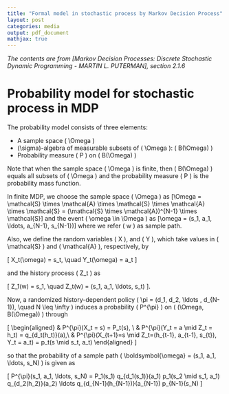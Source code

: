 ```yaml
---
title: "Formal model in stochastic process by Markov Decision Process"
layout: post
categories: media
output: pdf_document
mathjax: true
---
```


_The contents are from [Markov Decision Processes: Discrete Stochastic Dynamic Programming - MARTIN L. PUTERMAN], section 2.1.6_

# Probability model for stochastic process in MDP

The probability model consists of three elements: 
* A sample space \( \Omega \)
* \(\sigma\)-algebra of measurable subsets of \( \Omega \): \( B(\Omega) \)
* Probability measure \( P \) on  \( B(\Omega) \)

Note that when the sample space \( \Omega \) is finite, then \( B(\Omega) \) equals all subsets of \( \Omega \) and the probability measure \( P \) is the probability mass function.

In finite MDP, we choose the sample space \( \Omega \) as
\[\Omega = \mathcal{S} \times \mathcal{A} \times \mathcal{S} \times \mathcal{A} \times \mathcal{S} = (\mathcal{S} \times \mathcal{A})^{N-1} \times \mathcal{S}\]
and the event \( \omega \in \Omega \) as 
\[\omega = (s_1, a_1, \ldots, a_{N-1}, s_{N-1})\]
where we refer \( w \) as sample path.

Also, we define the random variables \( X \), and \( Y \), which take values in \( \mathcal{S} \) and \( \mathcal{A} \), respectively, by

\[ X_t(\omega) = s_t, \quad Y_t(\omega) = a_t \]

and the history process \( Z_t \) as 

\[ Z_1(w) = s_1, \quad Z_t(w) = (s_1, a_1, \ldots, s_t) \].

Now, a randomized history-dependent policy \( \pi = (d_1, d_2, \ldots , d_{N-1}), \quad N \leq \infty \) induces a probability \( P^{\pi} \) on \( (\Omega, B(\Omega)) \) through 

\[
\begin{aligned}
  & P^{\pi}(X_t = s) = P_t(s), \\ 
  & P^{\pi}(Y_t = a \mid Z_t = h_t) = q_{d_t(h_t)}(a),\\ 
  & P^{\pi}(X_{t+1}=s \mid Z_t=(h_{t-1}, a_{t-1}, s_{t}), Y_t = a_t) = p_t(s \mid s_t, a_t)
\end{aligned}
\]

so that the probability of a sample path \( \boldsymbol{\omega} = (s_1, a_1, \ldots, s_N) \) is given as 

\[ P^{\pi}(s_1, a_1, \ldots, s_N) = P_1(s_1) q_{d_1(s_1)}(a_1) p_1(s_2 \mid s_1, a_1) q_{d_2(h_2)}(a_2) \ldots q_{d_{N-1}(h_{N-1})}(a_{N-1}) p_{N-1}(s_N) \]
